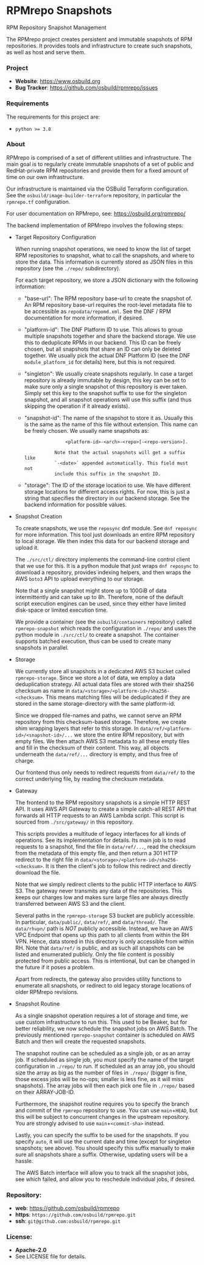 RPMrepo Snapshots
=================

RPM Repository Snapshot Management

The RPMrepo project creates persistent and immutable snapshots of RPM
repositories. It provides tools and infrastructure to create such snapshots, as
well as host and serve them.

### Project

 * **Website**: <https://www.osbuild.org>
 * **Bug Tracker**: <https://github.com/osbuild/rpmrepo/issues>

### Requirements

The requirements for this project are:

 * `python >= 3.8`

### About

RPMrepo is comprised of a set of different utilities and infrastructure. The
main goal is to regularly create immutable snapshots of a set of public and
RedHat-private RPM repositories and provide them for a fixed amount of time
on our own infrastructure.

Our infrastructure is maintained via the OSBuild Terraform configuration. See
the `osbuild/image-builder-terraform` repository, in particular the
`rpmrepo.tf` configuration.

For user documentation on RPMrepo, see: <https://osbuild.org/rpmrepo/>

The backend implementation of RPMrepo involves the following steps:

  * Target Repository Configuration

    When running snapshot operations, we need to know the list of target RPM
    repositories to snapshot, what to call the snapshots, and where to store
    the data. This information is currently stored as JSON files in this
    repository (see the `./repo/` subdirectory).

    For each target repository, we store a JSON dictionary with the following
    information:

      * "base-url": The RPM repository base-url to create the snapshot of. An
                    RPM repository base-url requires the root-level metadata
                    file to be accessible as `repodata/repomd.xml`. See the
                    DNF / RPM documentation for more information, if desired.

      * "platform-id": The DNF Platform ID to use. This allows to group
                       multiple snapshots together and share the backend
                       storage. We use this to deduplicate RPMs in our backend.
                       This ID can be freely chosen, but all snapshots that
                       share an ID can only be deleted together. We usually
                       pick the actual DNF Platform ID (see the DNF
                       `module_platform_id` for details) here, but this is
                       not required.

      * "singleton": We usually create snapshots regularly. In case a target
                     repository is already immutable by design, this key can
                     be set to make sure only a single snapshot of this
                     repository is ever taken. Simply set this key to the
                     snapshot suffix to use for the singleton snapshot, and
                     all snapshot operations will use this suffix (and thus
                     skipping the operation if it already exists).

      * "snapshot-id": The name of the snapshot to store it as. Usually this
                       is the same as the name of this file without extension.
                       This name can be freely chosen. We usually name
                       snapshots as:

                           <platform-id>-<arch>-<repo>[-<repo-version>].

                       Note that the actual snapshots will get a suffix like
                       `-<date>` appended automatically. This field must not
                       include this suffix in the snapshot ID.

      * "storage": The ID of the storage location to use. We have different
                   storage locations for different access rights. For now, this
                   is just a string that specifies the directory in our backend
                   storage. See the backend information for possible values.

  * Snapshot Creation

    To create snapshots, we use the `reposync` dnf module. See `dnf reposync`
    for more information. This tool just downloads an entire RPM repository
    to local storage. We then index this data for our backend storage and
    upload it.

    The `./src/ctl/` directory implements the command-line control client
    that we use for this. It is a python module that just wraps `dnf reposync`
    to download a repository, provides indexing helpers, and then wraps the
    AWS `boto3` API to upload everything to our storage.

    Note that a single snapshot might store up to 100GiB of data intermittently
    and can take up to 8h. Therefore, none of the default script execution
    engines can be used, since they either have limited disk-space or limited
    execution time.

    We provide a container (see the `osbuild/containers` repository) called
    `rpmrepo-snapshot` which reads the configuration in `./repo/` and uses the
    python module in `./src/ctl/` to create a snapshot. The container supports
    batched execution, thus can be used to create many snapshots in parallel.

  * Storage

    We currently store all snapshots in a dedicated AWS S3 bucket called
    `rpmrepo-storage`. Since we store a lot of data, we employ a data
    deduplication strategy. All actual data files are stored with their sha256
    checksum as name in `data/<storage>/<platform-id>/sha256-<checksum>`. This
    means matching files will be deduplicated if they are stored in the same
    storage-directory with the same platform-id.

    Since we dropped file-names and paths, we cannot serve an RPM repository
    from this checksum-based storage. Therefore, we create shim wrapping layers
    that refer to this storage. In `data/ref/<platform-id>/<snapshot-id>/...`
    we store the entire RPM repository, but with empty files. We then attach
    AWS S3 metadata to all these empty files and fill in the checksum of their
    content. This way, all objects underneath the `data/ref/...` directory is
    empty, and thus free of charge.

    Our frontend thus only needs to redirect requests from `data/ref/` to
    the correct underlying file, by reading the checksum metadata.

  * Gateway

    The frontend to the RPM repository snapshots is a simple HTTP REST API. It
    uses AWS API Gateway to create a simple catch-all REST API that forwards
    all HTTP requests to an AWS Lambda script. This script is sourced from
    `./src/gateway/` in this repository.

    This scripts provides a multitude of legacy interfaces for all kinds of
    operations. See its implementation for details. Its main job is to read
    requests to a snapshot, find the file in `data/ref/...`, read the checksum
    from the metadata of this empty file, and then return a 301 HTTP redirect
    to the right file in `data/<storage>/<platform-id>/sha256-<checksum>`. It
    is then the client's job to follow this redirect and directly download the
    file.

    Note that we simply redirect clients to the public HTTP interface to AWS
    S3. The gateway never transmits any data of the repositories. This keeps
    our charges low and makes sure large files are always directly transferred
    between AWS S3 and the client.

    Several paths in the `rpmrepo-storage` S3 bucket are publicly accessible.
    In particular, `data/public/`, `data/ref/`, and `data/thread/`. The
    `data/rhvpn/` path is *NOT* publicly accessible. Instead, we have an AWS
    VPC Endpoint that opens up this path to all clients from within the RH
    VPN. Hence, data stored in this directory is only accessible from within
    RH.
    Note that `data/ref/` is public, and as such all snapshots can be listed
    and enumerated publicly. Only the file content is possibly protected from
    public access. This is intentional, but can be changed in the future if
    it poses a problem.

    Apart from redirects, the gateway also provides utility functions to
    enumerate all snapshots, or redirect to old legacy storage locations of
    older RPMrepo revisions.

  * Snapshot Routine

    As a single snapshot operation requires a lot of storage and time, we use
    custom infrastructure to run this. This used to be Beaker, but for better
    reliability, we now schedule the snapshot jobs on AWS Batch. The
    previously mentioned `rpmrepo-snapshot` container is scheduled on AWS Batch
    and then will create the requested snapshots.

    The snapshot routine can be scheduled as a single job, or as an array job.
    If scheduled as single job, you must specify the name of the target
    configuration in `./repo/` to run. If scheduled as an array job, you should
    size the array as big as the number of files in `./repo/` (bigger is fine,
    those excess jobs will be no-ops; smaller is less fine, as it will miss
    snapshots). The array jobs will then each pick one file in `./repo/` based
    on their ARRAY-JOB-ID.

    Furthermore, the snapshot routine requires you to specify the branch and
    commit of the `rpmrepo` repository to use. You can use `main`+`HEAD`, but
    this will be subject to concurrent changes in the upstream repository. You
    are strongly advised to use `main`+`<commit-sha>` instead.

    Lastly, you can specify the suffix to be used for the snapshots. If you
    specify `auto`, it will use the current date and time (except for singleton
    snapshots; see above). You should specify this suffix manually to make
    sure all snapshots share a suffix. Otherwise, updating users will be a
    hassle.

    The AWS Batch interface will allow you to track all the snapshot jobs, see
    which failed, and allow you to reschedule individual jobs, if desired.

### Repository:

 - **web**:   <https://github.com/osbuild/rpmrepo>
 - **https**: `https://github.com/osbuild/rpmrepo.git`
 - **ssh**:   `git@github.com:osbuild/rpmrepo.git`

### License:

 - **Apache-2.0**
 - See LICENSE file for details.
